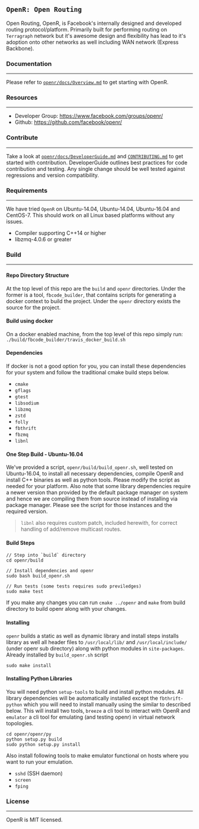 `OpenR: Open Routing`
---------------------

Open Routing, OpenR, is Facebook's internally designed and developed routing
protocol/platform. Primarily built for performing routing on `Terragraph`
network but it's awesome design and flexibility has lead to it's adoption onto
other networks as well including WAN network (Express Backbone).

### Documentation
---

Please refer to [`openr/docs/Overview.md`](openr/docs/Overview.md) to get
starting with OpenR.

### Resources
---

* Developer Group: https://www.facebook.com/groups/openr/
* Github: https://github.com/facebook/openr/

### Contribute
---

Take a look at [`openr/docs/DeveloperGuide.md`](openr/docs/DeveloperGuide.md)
and [`CONTRIBUTING.md`](CONTRIBUTING.md) to get started with contribution.
DeveloperGuide outlines best practices for code contribution and testing. Any
single change should be well tested against regressions and version
compatibility.

### Requirements
---

We have tried `OpenR` on Ubuntu-14.04, Ubuntu-14.04, Ubuntu-16.04 and CentOS-7.
This should work on all Linux based platforms without any issues.

* Compiler supporting C++14 or higher
* libzmq-4.0.6 or greater


### Build
---
#### Repo Directory Structure

At the top level of this repo are the `build` and `openr` directories. Under the
former is a tool, `fbcode_builder`, that contains scripts for generating a
docker context to build the project. Under the `openr` directory exists the
source for the project.

#### Build using docker

On a docker enabled machine, from the top level of this repo simply run:
`./build/fbcode_builder/travis_docker_build.sh`

#### Dependencies

If docker is not a good option for you, you can install these dependencies for
your system and follow the traditional cmake build steps below.

* `cmake`
* `gflags`
* `gtest`
* `libsodium`
* `libzmq`
* `zstd`
* `folly`
* `fbthrift`
* `fbzmq`
* `libnl`

#### One Step Build - Ubuntu-16.04

We've provided a script, `openr/build/build_openr.sh`, well tested on
Ubuntu-16.04, to install all necessary dependencies, compile OpenR and install
C++ binaries as well as python tools. Please modify the script as needed for
your platform. Also note that some library dependencies require a newer version
than provided by the default package manager on system and hence we are
compiling them from source instead of installing via package manager. Please
see the script for those instances and the required version.

> `libnl` also requires custom patch, included herewith, for correct handling
of add/remove multicast routes.

#### Build Steps

```
// Step into `build` directory
cd openr/build

// Install dependencies and openr
sudo bash build_openr.sh

// Run tests (some tests requires sudo previledges)
sudo make test
```

If you make any changes you can run `cmake ../openr` and `make` from build
directory to build openr along with your changes.

#### Installing
`openr` builds a static as well as dynamic library and install steps installs
library as well all header files to `/usr/local/lib/` and `/usr/local/include/`
(under openr sub directory) along with python modules in `site-packages`.
Already installed by `build_openr.sh` script

```
sudo make install
```

#### Installing Python Libraries

You will need python `setup-tools` to build and install python modules. All
library dependencies will be automatically installed except the
`fbthrift-python` which you will need to install manually using the similar to
described below. This will install two tools, `breeze` a cli tool to interact
with OpenR and `emulator` a cli tool for emulating (and testing openr) in
virtual network topologies.

```
cd openr/openr/py
python setup.py build
sudo python setup.py install
```

Also install following tools to make emulator functional on hosts where you want
to run your emulation.
- `sshd` (SSH daemon)
- `screen`
- `fping`

### License
---

OpenR is MIT licensed.

